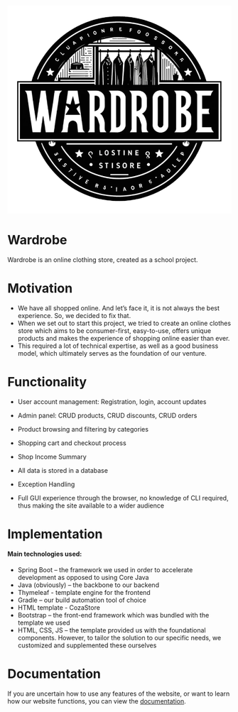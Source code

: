 ![Logo](src/main/resources/static/images/logo.png)
# Wardrobe
Wardrobe is an online clothing store, created as a school project.

# Motivation
- We have all shopped online. And let’s face it, it is not always the best experience. So, we decided to fix that.
- When we set out to start this project, we tried to create an online clothes store which aims to be consumer-first, easy-to-use, offers unique products and makes the experience of shopping online easier than ever.
- This required a lot of technical expertise, as well as a good business model, which ultimately serves as the foundation of our venture.
# Functionality
- User account management: Registration, login, account updates
- Admin panel: CRUD products, CRUD discounts, CRUD orders
- Product browsing and filtering by categories
- Shopping cart and checkout process
- Shop Income Summary

- All data is stored in a database
- Exception Handling
- Full GUI experience through the browser, no knowledge of CLI required, thus making the site available to a wider audience
# Implementation
#### Main technologies used:
- Spring Boot – the framework we used in order to accelerate development as opposed to using Core Java
- Java (obviously) – the backbone to our backend
- Thymeleaf - template engine for the frontend
- Gradle – our build automation tool of choice
- HTML template - CozaStore
- Bootstrap – the front-end framework which was bundled with the template we used
- HTML, CSS, JS – the template provided us with the foundational components. However, to tailor the solution to our specific needs, we customized and supplemented these ourselves
# Documentation
If you are uncertain how to use any features of the website, or want to learn how our website functions, you can view the [documentation](docs/Documentation.md).
